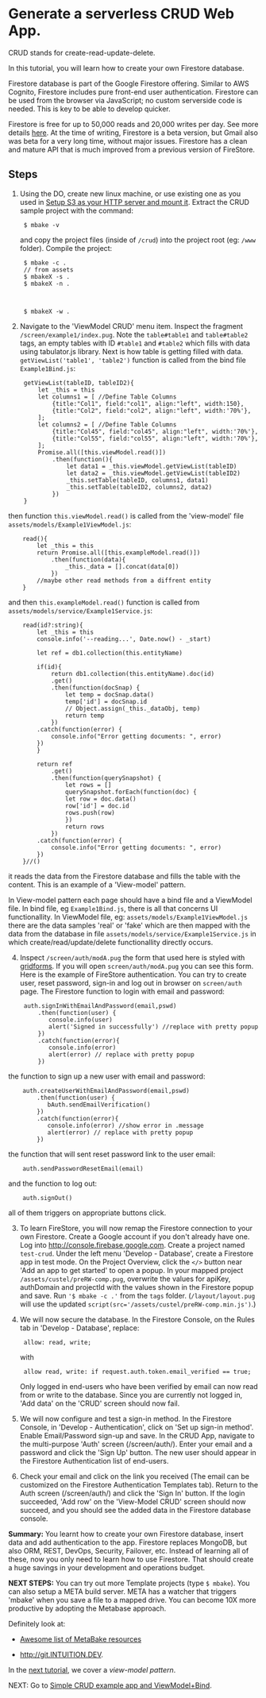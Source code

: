 
# Generate a serverless CRUD Web App.

CRUD stands for create-read-update-delete. 

In this tutorial, you will learn how to create your own Firestore database.

Firestore database is part of the Google Firestore offering. Similar to AWS Cognito, Firestore includes pure front-end user authentication. Firestore can be used from the browser via JavaScript; no custom serverside code is needed. This is key to be able to develop quicker.

Firestore is free for up to 50,000 reads and 20,000 writes per day. See more details [here](http://firebase.google.com/docs/Firestore/quotas). At the time of writing, Firestore is a beta version, but Gmail also was beta for a very long time, without major issues. Firestore has a clean and mature API that is much improved from a previous version of FireStore. 

## Steps

1. Using the DO, create new linux machine, or use existing one as you used in [Setup S3 as your HTTP server and mount it](/s3_n_webdrive_mount/). Extract the CRUD sample project with the command:

		$ mbake -v

	and copy the project files (inside of `/crud`) into the project root (eg: `/www` folder). Compile the project:

		$ mbake -c .
		// from assets
		$ mbakeX -s .
		$ mbakeX -n .



		$ mbakeX -w .

2. Navigate to the 'ViewModel CRUD' menu item. Inspect the fragment `/screen/example1/index.pug`. Note the `table#table1` and `table#table2` tags, an empty tables with ID `#table1` and `#table2` which fills with data using tabulator.js library.
Next is how table is getting filled with data. `getViewList('table1', 'table2')` function is called from the bind file `Example1Bind.js`:

		getViewList(tableID, tableID2){
			let _this = this
			let columns1 = [ //Define Table Columns
				{title:"Col1", field:"col1", align:"left", width:150},
				{title:"Col2", field:"col2", align:"left", width:'70%'},
			];
			let columns2 = [ //Define Table Columns
				{title:"Col45", field:"col45", align:"left", width:'70%'},
				{title:"Col55", field:"col55", align:"left", width:'70%'},
			];
			Promise.all([this.viewModel.read()])
				.then(function(){
					let data1 = _this.viewModel.getViewList(tableID)
					let data2 = _this.viewModel.getViewList(tableID2)
					_this.setTable(tableID, columns1, data1)
					_this.setTable(tableID2, columns2, data2)
				})
		}

then function `this.viewModel.read()` is called from the 'view-model' file `assets/models/Example1ViewModel.js`:

		read(){
			let _this = this
			return Promise.all([this.exampleModel.read()])
				.then(function(data){
					_this._data = [].concat(data[0])
				})
			//maybe other read methods from a diffrent entity
		}

and then `this.exampleModel.read()` function is called from `assets/models/service/Example1Service.js`:

		read(id?:string){
			let _this = this
			console.info('--reading...', Date.now() - _start)

			let ref = db1.collection(this.entityName)

			if(id){
				return db1.collection(this.entityName).doc(id)
				.get()
				.then(function(docSnap) {
					let temp = docSnap.data()
					temp['id'] = docSnap.id
					// Object.assign(_this._dataObj, temp)
					return temp
				})
			.catch(function(error) {
				console.info("Error getting documents: ", error)
			})
			}

			return ref
				.get()
				.then(function(querySnapshot) {
					let rows = []
					querySnapshot.forEach(function(doc) {
					let row = doc.data()
					row['id'] = doc.id
					rows.push(row)
					})
					return rows
				})
			.catch(function(error) {
				console.info("Error getting documents: ", error)
			})
		}//()

it reads the data from the Firestore database and fills the table with the content. This is an example of a 'View-model' pattern.

In View-model pattern each page should have a bind file and a ViewModel file. In bind file, eg `Example1Bind.js`, there is all that сoncerns UI functionallity. In ViewModel file, eg: `assets/models/Example1ViewModel.js` there are the data samples 'real' or 'fake' which are then mapped with the data from the database in file `assets/models/service/Example1Service.js` in which create/read/update/delete functionallity directly occurs.

4. Inspect `/screen/auth/modA.pug` the form that used here is styled with [gridforms](http://kumailht.com/gridforms/). If you will open `screen/auth/modA.pug` you can see this form. Here is the example of FireStore authentication. You can try to create user, reset password, sign-in and log out in browser on `screen/auth` page. 
The Firestore function to login with email and password:

		auth.signInWithEmailAndPassword(email,pswd)
            .then(function(user) {
               console.info(user)
               alert('Signed in successfully') //replace with pretty popup
            })
            .catch(function(error){
               console.info(error)
               alert(error) // replace with pretty popup
            })

the function to sign up a new user with email and password:

		auth.createUserWithEmailAndPassword(email,pswd)
            .then(function(user) {
               bAuth.sendEmailVerification()
            })
            .catch(function(error){
               console.info(error) //show error in .message
               alert(error) // replace with pretty popup
            })

the function that will sent reset password link to the user email:

		auth.sendPasswordResetEmail(email)

and the function to log out:

		auth.signOut()

all of them triggers on appropriate buttons click.


3. To learn FireStore, you will now remap the Firestore connection to your own Firestore. Create a Google account if you don't already have one. Log into <http://console.firebase.google.com>. Create a project named `test-crud`. Under the left menu 'Develop - Database', create a Firestore app in test mode.
On the Project Overview, click the `</>` button near 'Add an app to get started' to open a popup. In your mapped project `/assets/custel/preRW-comp.pug`, overwrite the values for apiKey, authDomain and projectId with the values shown in the Firestore popup and save. Run `'$ mbake -c .'` from the `tags` folder. (`/layout/layout.pug` will use the updated `script(src='/assets/custel/preRW-comp.min.js')`.)

7. We will now secure the database. In the Firestore Console, on the Rules tab in 'Develop - Database', replace:

		allow: read, write;

	with  

		allow read, write: if request.auth.token.email_verified == true;

	Only logged in end-users who have been verified by email can now read from or write to the database. Since you are currently not logged in, 'Add data' on the 'CRUD' screen should now fail.

8. We will now configure and test a sign-in method. In the Firestore Console, in 'Develop - Authentication', click on 'Set up sign-in method'. Enable Email/Password sign-up and save. In the CRUD App, navigate to the multi-purpose 'Auth' screen (/screen/auth/). Enter your email and a password and click the 'Sign Up' button. The new user should appear in the Firestore Authentication list of end-users.

9. Check your email and click on the link you received (The email can be customized on the Firestore Authentication Templates tab). Return to the Auth screen (/screen/auth/) and click the 'Sign In' button. If the login succeeded, 'Add row' on the 'View-Model CRUD' screen should now succeed, and you should see the added data in the Firestore database console.

__Summary:__ You learnt how to create your own Firestore database, insert data and add authentication to the app.
Firestore replaces MongoDB, but also ORM, REST, DevOps, Security, Failover, etc. Instead of learning all of these, now you only need to learn how to use Firestore. That should create a huge savings in your development and operations budget.

__NEXT STEPS:__ You can try out more Template projects (type `$ mbake`). You can also setup a META build server. META has a watcher that triggers 'mbake' when you save a file to a mapped drive. You can become 10X more productive by adopting the Metabase approach. 

Definitely look at:

- <a href='http://github.com/MetaBake/_mbake/tree/master/awesomeReference' target='_blank'>Awesome list of MetaBake resources</a>

- <http://git.INTUITION.DEV>.


In the [next tutorial](/model/), we cover a _view-model pattern_.

NEXT: Go to [Simple CRUD example app and ViewModel+Bind](/model/).
